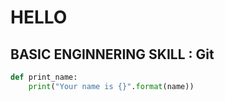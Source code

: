 # HELLO
## BASIC ENGINNERING SKILL : Git

```py
def print_name:
    print("Your name is {}".format(name))   
```
